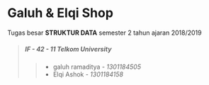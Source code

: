 # Galuh & Elqi Shop
Tugas besar **STRUKTUR DATA** semester 2 tahun ajaran 2018/2019
> #####  IF - 42 - 11 Telkom University
>> - galuh ramaditya - *1301184505*
>> - Elqi Ashok      - *1301184158*